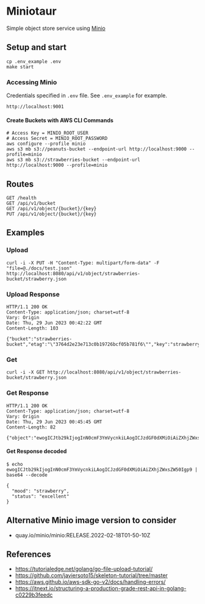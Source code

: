 # Miniotaur

Simple object store service using [Minio](https://min.io/)

## Setup and start

```
cp .env_example .env
make start
```

### Accessing Minio

Credentials specified in `.env` file. See `.env_example` for example.

```
http://localhost:9001
```

#### Create Buckets with AWS CLI Commands

```
# Access Key = MINIO_ROOT_USER
# Access Secret = MINIO_ROOT_PASSWORD
aws configure --profile minio
aws s3 mb s3://peanuts-bucket --endpoint-url http://localhost:9000 --profile=minio
aws s3 mb s3://strawberries-bucket --endpoint-url http://localhost:9000 --profile=minio
```

## Routes

```
GET /health
GET /api/v1/bucket
GET /api/v1/object/{bucket}/{key}
PUT /api/v1/object/{bucket}/{key}
```

## Examples

### Upload

```
curl -i -X PUT -H "Content-Type: multipart/form-data" -F "file=@./docs/test.json" http://localhost:8080/api/v1/object/strawberries-bucket/strawberry.json
```

### Upload Response

```
HTTP/1.1 200 OK
Content-Type: application/json; charset=utf-8
Vary: Origin
Date: Thu, 29 Jun 2023 00:42:22 GMT
Content-Length: 103

{"bucket":"strawberries-bucket","etag":"\"3764d2e23e713c0b19726bcf05b781f6\"","key":"strawberry.json"}
```

### Get

```
curl -i -X GET http://localhost:8080/api/v1/object/strawberries-bucket/strawberry.json
```

### Get Response

```
HTTP/1.1 200 OK
Content-Type: application/json; charset=utf-8
Vary: Origin
Date: Thu, 29 Jun 2023 00:45:45 GMT
Content-Length: 82

{"object":"ewogICJtb29kIjogInN0cmF3YmVycnkiLAogICJzdGF0dXMiOiAiZXhjZWxsZW50Igp9"}
```

#### Get Response decoded

```
$ echo ewogICJtb29kIjogInN0cmF3YmVycnkiLAogICJzdGF0dXMiOiAiZXhjZWxsZW50Igp9 | base64 --decode

{
  "mood": "strawberry",
  "status": "excellent"
}
```

## Alternative Minio image version to consider

- quay.io/minio/minio:RELEASE.2022-02-18T01-50-10Z

## References

- https://tutorialedge.net/golang/go-file-upload-tutorial/
- https://github.com/javiersoto15/skeleton-tutorial/tree/master
- https://aws.github.io/aws-sdk-go-v2/docs/handling-errors/
- https://itnext.io/structuring-a-production-grade-rest-api-in-golang-c0229b3feedc
